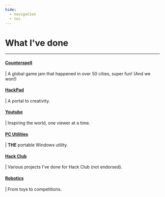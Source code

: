 ```yaml
---
hide:
  - navigation
  - toc
---
```


# What I've done
***

<!---
#### [Macropad](Projects/macropad.md)
| A miniature development keyboard.
-->

#### [Counterspell](Projects/HackClub/Counterspell.md)
| A global game jam that happened in over 50 cities, super fun! (And we won!)

#### [HackPad](Projects/HackClub/HackPad.md)
| A portal to creativity.

#### [Youtube](Projects/youtube.md)
| Inspiring the world, one viewer at a time.

####  [PC Utilities](Projects/PC-Utilities.md)
| **THE** portable Windows utility.

<!---
#### [Computer Vision](Projects/cv.md)
| Changing the way we interact with computers.
		
#### [Homelab](Projects/homelab.md)
| Server management at home.
		
#### [FakeOS](Projects/fakeos.md)
| A Python-based app builder and launcher.
-->

#### [Hack Club](Projects/HackClub/HackClub.md)
| Various projects I've done for Hack Club (not endorsed).

#### [Robotics](Projects/robotics.md)
| From toys to competitions.
